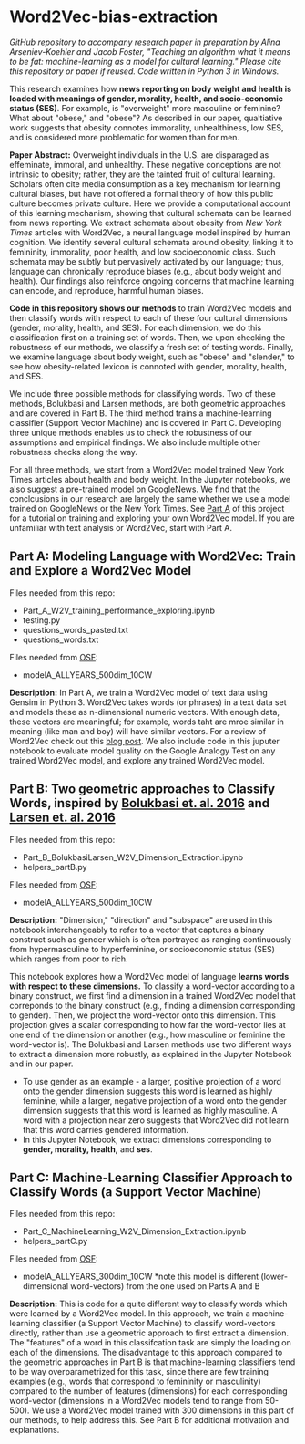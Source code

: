 # Word2Vec-bias-extraction

*GitHub repository to accompany research paper in preparation by Alina Arseniev-Koehler and Jacob Foster, "Teaching an algorithm what it means to be fat: machine-learning as a model for cultural learning." Please cite this repository or paper if reused. Code written in Python 3 in Windows.* 

This research examines how **news reporting on body weight and health is loaded with meanings of gender, morality, health, and socio-economic status (SES)**. For example, is "overweight" more masculine or feminine? What about "obese," and "obese"? As described in our paper, qualtiative work suggests that obesity connotes immorality, unhealthiness, low SES, and is considered more problematic for women than for men. 

**Paper Abstract:** Overweight individuals in the U.S. are disparaged as effeminate, immoral, and unhealthy. These negative conceptions are not intrinsic to obesity; rather, they are the tainted fruit of cultural learning. Scholars often cite media consumption as a key mechanism for learning cultural biases, but have not offered a formal theory of how this public culture becomes private culture. Here we provide a computational account of this learning mechanism, showing that cultural schemata can be learned from news reporting. We extract schemata about obesity from *New York Times* articles with Word2Vec, a neural language model inspired by human cognition. We identify several cultural schemata around obesity, linking it to femininity, immorality, poor health, and low socioeconomic class. Such schemata may be subtly but pervasively activated by our language; thus, language can chronically reproduce biases (e.g., about body weight and health). Our findings also reinforce ongoing concerns that machine learning can encode, and reproduce, harmful human biases.

**Code in this repository shows our methods** to train Word2Vec models and then classify words with respect to each of these four cultural dimensions (gender, morality, health, and SES). For each dimension, we do this classification first on a training set of words. Then, we upon checking the robustness of our methods, we classify a fresh set of testing words. Finally, we examine language about body weight, such as "obese" and "slender,"  to see how obesity-related lexicon is connoted with gender, morality, health, and SES. 

We include three possible methods for classifying words. Two of these methods, Bolukbasi and Larsen methods, are both geometric approaches and are covered in Part B. The third method trains a machine-learning classifier (Support Vector Machine) and is covered in Part C. Developing three unique methods enables us to check the robustness of our assumptions and empirical findings. We also include multiple other robustness checks along the way. 

For all three methods, we start from a Word2Vec model trained New York Times articles about health and body weight. In the Jupyter notebooks, we also suggest a pre-trained model on GoogleNews. We find that the conclcusions in our research are largely the same whether we use a model trained on GoogleNews or the New York Times. See [Part A](https://github.com/arsena-k/Word2Vec-bias-extraction) of this project for a tutorial on training and exploring your own Word2Vec model. If you are unfamiliar with text analysis or Word2Vec, start with Part A. 

## Part A:  Modeling Language with Word2Vec: Train and Explore a Word2Vec Model
Files needed from this repo:
* Part_A_W2V_training_performance_exploring.ipynb
* testing.py
* questions_words_pasted.txt
* questions_words.txt

Files needed from [OSF](https://osf.io/jvarx/files/):
* modelA_ALLYEARS_500dim_10CW

**Description:** In Part A, we train a Word2Vec model of text data using Gensim in Python 3.  Word2Vec takes words (or phrases) in a text data set and models these as n-dimensional numeric vectors. With enough data, these vectors are meaningful; for example, words taht are mroe similar in meaning (like man and boy) will have similar vectors. For a review of Word2Vec check out this [blog post](http://mccormickml.com/2016/04/19/word2vec-tutorial-the-skip-gram-model/). We also include code in this juputer notebook to evaluate model quality on the Google Analogy Test on any trained Word2Vec model, and explore any trained Word2Vec model.

## Part B: Two geometric approaches to Classify Words, inspired by [Bolukbasi et. al. 2016](https://arxiv.org/abs/1607.06520) and [Larsen et. al. 2016](https://arxiv.org/abs/1512.09300?context=cs)

Files needed from this repo:
* Part_B_BolukbasiLarsen_W2V_Dimension_Extraction.ipynb
* helpers_partB.py

Files needed from [OSF](https://osf.io/jvarx/files/):
 * modelA_ALLYEARS_500dim_10CW


**Description:** "Dimension," "direction" and "subspace" are used in this notebook interchangeably to refer to a vector that captures a binary construct such as gender which is often portrayed as ranging continuously from hypermasculine to hyperfeminine, or socioeconomic status (SES) which ranges from poor to rich.

This notebook explores how a Word2Vec model of language **learns words with respect to these dimensions.** To classify a word-vector according to a binary construct, we first find a dimension in a trained Word2Vec model that correponds to the binary construct (e.g., finding a dimension corresponding to gender). Then, we project the word-vector onto this dimension. This projection gives a scalar corresponding to how far the word-vector lies at one end of the dimension or another (e.g., how masculine or feminine the word-vector is). The Bolukbasi and Larsen methods use two different ways to extract a dimension more robustly, as explained in the Jupyter Notebook and in our paper.
* To use gender as an example - a larger, positive projection of a word onto the gender dimension suggests this word is learned as highly feminine, while a larger, negative projection of a word onto the gender dimension suggests that this word is learned as highly masculine. A word with a projection near zero suggests that Word2Vec did not learn that this word carries gendered information.
* In this Jupyter Notebook, we extract dimensions corresponding to **gender, morality, health,** and **ses**. 


## Part C: Machine-Learning Classifier Approach to Classify Words (a Support Vector Machine)
Files needed from this repo:
* Part_C_MachineLearning_W2V_Dimension_Extraction.ipynb
* helpers_partC.py

Files needed from [OSF](https://osf.io/jvarx/files/):
 * modelA_ALLYEARS_300dim_10CW     *note this model is different (lower-dimensional word-vectors) from the one used on Parts A and B

**Description:** This is code for a quite different way to classify words which were learned by a Word2Vec model. In this approach, we train a machine-learning classifier (a Support Vector Machine) to classify word-vectors directly, rather than use a geometric approach to first extract a dimension. The "features" of a word in this classifcation task are simply the loading on each of the dimensions. The disadvantage to this approach compared to the geometric approaches in Part B is that machine-learning classifiers tend to be way overparametrized for this task, since there are few training examples (e.g., words that correspond to femininity or masculinity) compared to the number of features (dimensions) for each corresponding word-vector (dimensions in a Word2Vec models tend to range from 50-500). We use a Word2Vec model trained with 300 dimensions in this part of our methods, to help address this. See Part B for additional motivation and explanations. 



